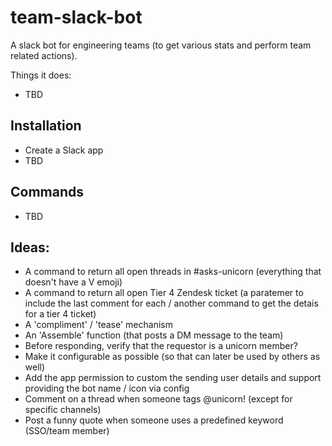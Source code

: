 # team-slack-bot
A slack bot for engineering teams (to get various stats and perform team related actions).
 
 Things it does:
 * TBD


## Installation
* Create a Slack app 
* TBD


## Commands
* TBD


## Ideas:

* A command to return all open threads in #asks-unicorn (everything that doesn't have a V emoji)
* A command to return all open Tier 4 Zendesk ticket (a paratemer to include the last comment for each / another command to get the detais for a tier 4 ticket)
* A 'compliment' / 'tease' mechanism
* An 'Assemble' function (that posts a DM message to the team)
* Before responding, verify that the requestor is a unicorn member?
* Make it configurable as possible (so that can later be used by others as well)
* Add the app permission to custom the sending user details and support providing the bot name / icon via config
* Comment on a thread when someone tags @unicorn! (except for specific channels)
* Post a funny quote when someone uses a predefined keyword (SSO/team member) 